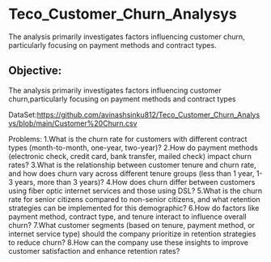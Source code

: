 # Teco_Customer_Churn_Analysys
 The analysis primarily investigates factors influencing customer churn,  particularly focusing on payment methods and contract types.

## Objective:
The analysis primarily investigates factors influencing customer churn,particularly focusing on payment methods and contract types

DataSet:https://github.com/avinashsinku812/Teco_Customer_Churn_Analysys/blob/main/Customer%20Churn.csv

Problems:
1.What is the churn rate for customers with different contract types (month-to-month, one-year, two-year)?
2.How do payment methods (electronic check, credit card, bank transfer, mailed check) impact churn rates?
3.What is the relationship between customer tenure and churn rate, and how does churn vary across different tenure groups (less than 1 year, 1-3 years, more than 3 years)?
4.How does churn differ between customers using fiber optic internet services and those using DSL?
5.What is the churn rate for senior citizens compared to non-senior citizens, and what retention strategies can be implemented for this demographic?
6.How do factors like payment method, contract type, and tenure interact to influence overall churn?
7.What customer segments (based on tenure, payment method, or internet service type) should the company prioritize in retention strategies to reduce churn?
8.How can the company use these insights to improve customer satisfaction and enhance retention rates?
 
